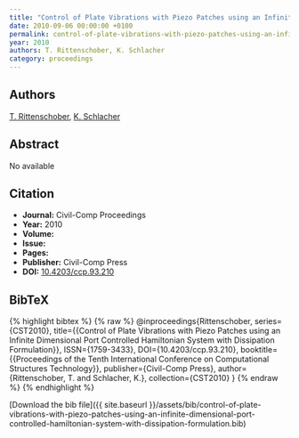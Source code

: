 ```yaml
---
title: "Control of Plate Vibrations with Piezo Patches using an Infinite Dimensional Port Controlled Hamiltonian System with Dissipation Formulation"
date: 2010-09-06 00:00:00 +0100
permalink: control-of-plate-vibrations-with-piezo-patches-using-an-infinite-dimensional-port-controlled-hamiltonian-system-with-dissipation-formulation
year: 2010
authors: T. Rittenschober, K. Schlacher
category: proceedings
---
```

 
## Authors
[T. Rittenschober](authors/t-rittenschober), [K. Schlacher](authors/kurt-schlacher)
 
## Abstract
No  available
 
## Citation
- **Journal:** Civil-Comp Proceedings
- **Year:** 2010
- **Volume:** 
- **Issue:** 
- **Pages:** 
- **Publisher:** Civil-Comp Press
- **DOI:** [10.4203/ccp.93.210](https://doi.org/10.4203/ccp.93.210)
 
## BibTeX
{% highlight bibtex %}
{% raw %}
@inproceedings{Rittenschober,
  series={CST2010},
  title={{Control of Plate Vibrations with Piezo Patches using an Infinite Dimensional Port Controlled Hamiltonian System with Dissipation Formulation}},
  ISSN={1759-3433},
  DOI={10.4203/ccp.93.210},
  booktitle={{Proceedings of the Tenth International Conference on Computational Structures Technology}},
  publisher={Civil-Comp Press},
  author={Rittenschober, T. and Schlacher, K.},
  collection={CST2010}
}
{% endraw %}
{% endhighlight %}
 
[Download the bib file]({{ site.baseurl }}/assets/bib/control-of-plate-vibrations-with-piezo-patches-using-an-infinite-dimensional-port-controlled-hamiltonian-system-with-dissipation-formulation.bib)
 
